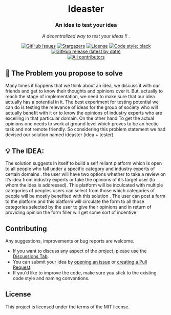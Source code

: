 <h1 align="center"> Ideaster <h3 align="center"> An idea to test your idea </h3></h1>

<p align="center"> <em> A decentralized way to test your ideas !! </em>.</p>

<p align="center">
  <a href="https://github.com/nlok5923/ideaster-BC/issues"><img alt="GitHub Issues" src="https://img.shields.io/github/issues/nlok5923/ideaster-BC?style=for-the-badge"></a>
  <a href="https://github.com/nlok5923/ideaster-BC/stargazers"><img alt="Stargazers" src="https://img.shields.io/github/stars/nlok5923/ideaster-BC?style=for-the-badge"></a>
  <a href="https://github.com/nlok5923/Ideaster-BC/blob/master/LICENSE"><img alt="License" src="https://img.shields.io/github/licensenlok5923/ideaster-BC?style=for-the-badge"></a>
  <a href="https://github.com/psf/black"><img alt="Code style: black" src="https://img.shields.io/badge/code%20style-black-000000.svg?style=for-the-badge"></a>
  <br>
   <a href="https://github.com/thepushkarp/nalcos/releases"><img alt="GitHub release (latest by date)" src="https://img.shields.io/github/v/release/thepushkarp/nalcos?style=for-the-badge"></a>
 
  <br>
  <!-- ALL-CONTRIBUTORS-BADGE:START - Do not remove or modify this section -->
  <a href="#contributors"><img alt="All contributors" src="https://img.shields.io/badge/all_contributors-1-orange.svg?style=for-the-badge"></a>
  <!-- ALL-CONTRIBUTORS-BADGE:END -->
</p>


<h2> 🤔 The Problem you propose to solve  </h2>
<p>
Many times it happens that we think about an idea, we discuss it with our friends and get to know their thoughts and opinions over it. But, actually to reach the stage of implementation, we need to make sure that our idea actually has a potential in it. The best experiment for testing potential we can do is testing the relevance of ideas for the group of society who will actually benefit with it or to know the opinions of industry experts who are excelling in that particular domain. On the other hand To get the actual opinions one needs to work at ground level which proves to be an hectic task and not remote friendly. So considering this problem statement we had devised our solution named ideaster (idea + tester) 
</p>


<h2>💡 The IDEA: </h2> 
<p>
The solution suggests in itself to build a self reliant platform which is open to all people who fall under a specific category and industry experts of certain domains . the user will have two options whether to take a review on it’s idea from industry experts or take the  opinions of it’s target user (to whom the idea is addressed). This platform will be inculcated with multiple categories of peoples users can select from those which categories of people will be mostly benefited with this solution . The user can post a form to the platform and this platform will circulate the form to all those categories selected by the user to give their opinions and in return of providing opinion the form filler will get some sort of incentive.
</p>

## Contributing

Any suggestions, improvements or bug reports are welcome.

- If you want to discuss any aspect of the project, please use the [Discussions Tab](https://github.com/nlok5923/Ideaster-BC/discussions).
- You can submit your idea by [opening an issue](https://github.com/nlok5923/Ideaster-BC/issues/new/choose) or [creating a Pull Request](https://github.com/nlok5923/Ideaster-BC/pulls).
- If you'd like to improve the code, make sure you stick to the existing code style and naming conventions.


## License

This project is licensed under the terms of the MIT license.
